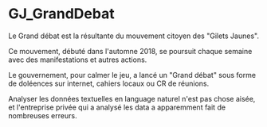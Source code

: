 # GJ_GrandDebat

Le Grand débat est la résultante du mouvement citoyen des "Gilets Jaunes".

Ce mouvement, débuté dans l'automne 2018, se poursuit chaque semaine avec des manifestations et autres actions.

Le gouvernement, pour calmer le jeu, a lancé un "Grand débat" sous forme de doléences sur internet, cahiers locaux ou CR de réunions.

Analyser les données textuelles en language naturel n'est pas chose aisée, et l'entreprise privée qui a analysé les data a apparemment fait de nombreuses erreurs.
